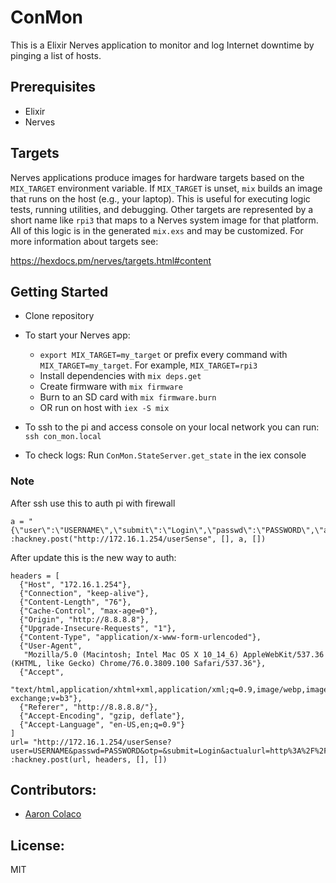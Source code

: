 # ConMon

This is a Elixir Nerves application to monitor and log Internet downtime by pinging a list of hosts.

## Prerequisites
- Elixir
- Nerves

## Targets

Nerves applications produce images for hardware targets based on the
`MIX_TARGET` environment variable. If `MIX_TARGET` is unset, `mix` builds an
image that runs on the host (e.g., your laptop). This is useful for executing
logic tests, running utilities, and debugging. Other targets are represented by
a short name like `rpi3` that maps to a Nerves system image for that platform.
All of this logic is in the generated `mix.exs` and may be customized. For more
information about targets see:

https://hexdocs.pm/nerves/targets.html#content

## Getting Started
- Clone repository

- To start your Nerves app:
  * `export MIX_TARGET=my_target` or prefix every command with
    `MIX_TARGET=my_target`. For example, `MIX_TARGET=rpi3`
  * Install dependencies with `mix deps.get`
  * Create firmware with `mix firmware`
  * Burn to an SD card with `mix firmware.burn`
  * OR run on host with `iex -S mix`

- To ssh to the pi and access console on your local network you can run: `ssh con_mon.local`
- To check logs: Run `ConMon.StateServer.get_state` in the iex console


### Note
After ssh use this to auth pi with firewall
```
a = "{\"user\":\"USERNAME\",\"submit\":\"Login\",\"passwd\":\"PASSWORD\",\"actualUrl\":\"8.8.8.8\"}"
:hackney.post("http://172.16.1.254/userSense", [], a, [])
```
After update this is the new way to auth:
```
headers = [
  {"Host", "172.16.1.254"},
  {"Connection", "keep-alive"},
  {"Content-Length", "76"},
  {"Cache-Control", "max-age=0"},
  {"Origin", "http://8.8.8.8"},
  {"Upgrade-Insecure-Requests", "1"},
  {"Content-Type", "application/x-www-form-urlencoded"},
  {"User-Agent",
   "Mozilla/5.0 (Macintosh; Intel Mac OS X 10_14_6) AppleWebKit/537.36 (KHTML, like Gecko) Chrome/76.0.3809.100 Safari/537.36"},
  {"Accept",
   "text/html,application/xhtml+xml,application/xml;q=0.9,image/webp,image/apng,*/*;q=0.8,application/signed-exchange;v=b3"},
  {"Referer", "http://8.8.8.8/"},
  {"Accept-Encoding", "gzip, deflate"},
  {"Accept-Language", "en-US,en;q=0.9"}
]
url= "http://172.16.1.254/userSense?user=USERNAME&passwd=PASSWORD&otp=&submit=Login&actualurl=http%3A%2F%2F8.8.8.8%2F"
:hackney.post(url, headers, [], []) 
```

## Contributors:
- [Aaron Colaco](http://aaroncolaco.com)

## License:
MIT